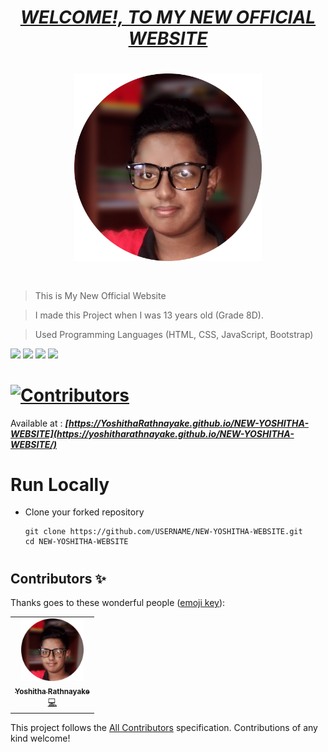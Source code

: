 # <div align="center"><a href="https://www.Yoshitha.tk"><b><i>WELCOME!, TO MY NEW OFFICIAL WEBSITE</i></b></a></div>


# <div align="center"><img src="assets/images/Yoshitha Rathnayake 1.png" width="300px"></div>

#
> This is My New Official Website

> I made this Project when I was 13 years old (Grade 8D).

> Used Programming Languages (HTML, CSS, JavaScript, Bootstrap) 

<a href="https://www.w3schools.com/html/"><img src="https://img.icons8.com/color/48/000000/html-5--v1.png"/><a>    <a href="https://www.w3schools.com/css/"><img src="https://img.icons8.com/color/48/000000/css3.png"/><a>    <a href="https://www.w3schools.com/js/"><img src="https://img.icons8.com/color/48/000000/javascript--v1.png"/><a>    <a href="https://www.w3schools.com/bootstrap/"><img src="https://img.icons8.com/color/48/000000/bootstrap.png"/><a>
    

# [![Contributors](https://img.shields.io/badge/Contributors-1-lawngreen.svg?style=flat-square)](#contributors-)

Available at :  <b><i>[https://YoshithaRathnayake.github.io/NEW-YOSHITHA-WEBSITE](https://yoshitharathnayake.github.io/NEW-YOSHITHA-WEBSITE/)</i></b>


#
# Run Locally

- Clone your forked repository
    
    ```
    git clone https://github.com/USERNAME/NEW-YOSHITHA-WEBSITE.git
    cd NEW-YOSHITHA-WEBSITE
    ```
     
#
## Contributors ✨

Thanks goes to these wonderful people ([emoji key](https://allcontributors.org/docs/en/emoji-key)):
 
<!-- ALL-CONTRIBUTORS-LIST:START - Do not remove or modify this section -->
<!-- prettier-ignore-start -->
<!-- markdownlint-disable -->
<table>
  <tr>
    <td align="center"><a href="https://www.Yoshitha.tk"><img src="assets/images/Yoshitha Rathnayake 1.png" width="100px;" alt="Yoshitha Rathnayake"/><br /><sub><b>Yoshitha Rathnayake</b></sub></a><br/><a href="https://github.com/YoshithaRathnayake/NEW-YOSHITHA-WEBSITE/commits?author=YoshithaRathnayake" title="Code">💻</a></td>
  </tr>
</table>

<!-- markdownlint-restore -->
<!-- prettier-ignore-end -->

<!-- ALL-CONTRIBUTORS-LIST:END -->

This project follows the [All Contributors](https://github.com/all-contributors/all-contributors) specification. Contributions of any kind welcome!
